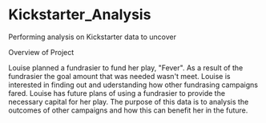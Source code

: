 # Kickstarter_Analysis
Performing analysis on Kickstarter data to uncover 

Overview of Project

Louise planned a fundrasier to fund her play, "Fever". As a result of the fundrasier the goal amount that was needed wasn't meet. Louise is interested in finding out and uderstanding how other fundrasing campaigns fared. Louise has future plans of using a fundrasier to provide the necessary capital for her play. The purpose of this data is to analysis the outcomes of other campaigns and how this can benefit her in the future. 

